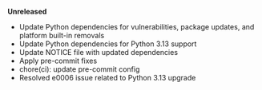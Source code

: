 **Unreleased**
* Update Python dependencies for vulnerabilities, package updates, and platform built-in removals
* Update Python dependencies for Python 3.13 support
* Update NOTICE file with updated dependencies
* Apply pre-commit fixes
* chore(ci): update pre-commit config
* Resolved e0006 issue related to Python 3.13 upgrade